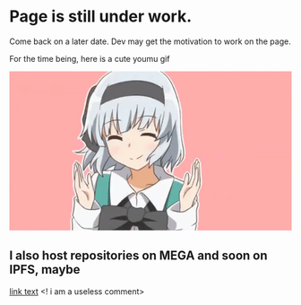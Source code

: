 <!DOCTYPE html>
<html>
<head>
<title>Decoration is Underway</title>
<link rel="stylesheet" href="eyecandy.css">
</head>
<body>

<h1>Page is still under work.</h1>
<p>Come back on a later date. Dev may get the motivation to work on the page.</p>
<p>For the time being, here is a cute youmu gif</p>
<div class="absolute">
  <img src="/resources/youmu_but_no_fish.gif">
</div>
<div class="repositories">
  <h2>I also host repositories on MEGA and soon on IPFS, maybe</h2>

<a href="">link text</a>
<! i am a useless comment>
</div>
</body>
</html>
